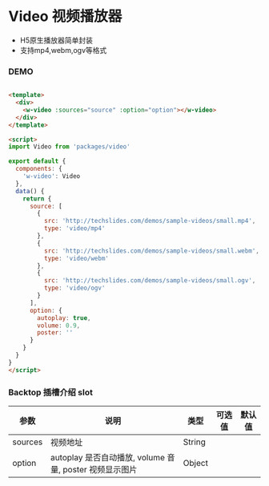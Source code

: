 # Video 视频播放器 

+ H5原生播放器简单封装
+ 支持mp4,webm,ogv等格式


### DEMO

```html

<template>
  <div>
    <w-video :sources="source" :option="option"></w-video>
  </div>
</template>

<script>
import Video from 'packages/video'

export default {
  components: {
    'w-video': Video
  },
  data() {
    return {
      source: [
        {
          src: 'http://techslides.com/demos/sample-videos/small.mp4',
          type: 'video/mp4'
        },
        {
          src: 'http://techslides.com/demos/sample-videos/small.webm',
          type: 'video/webm'
        },
        {
          src: 'http://techslides.com/demos/sample-videos/small.ogv',
          type: 'video/ogv'
        }
      ],
      option: {
        autoplay: true,
        volume: 0.9,
        poster: ''
      }
    }
  }
}
</script>

```

###  Backtop 插槽介绍 slot

| 参数           | 说明        | 类型       | 可选值        | 默认值     |
|---------------|-------------|-----------|--------------|-----------|
| sources       | 视频地址     | String    |              |           |
| option        | autoplay 是否自动播放, volume 音量, poster 视频显示图片 | Object    |              |          |